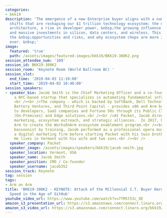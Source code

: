```yaml
---
categories:
- bkk19
description: 'The emergence of a new Enterprise buyer aligns with a number of other
  shifts that are reshaping our $1 trillion technology ecosystem: the move to a disaggregated
  architecture, a rise in developer power, &nbsp;the growing influence of open source,
  and massive investments in silicon, data centers, and wireless. This talk will explore
  the &nbsp;opportunities and risks, and why ecosystem chops are more important than
  ever. &nbsp;'
image:
  featured: 'true'
  path: /assets/images/featured-images/bkk19/BKK19-300K2.png
session_attendee_num: '109'
session_id: BKK19-300K2
session_room: 'Keynote Room (World Ballroom BC) '
session_slot:
  end_time: '2019-04-03 11:10:00'
  start_time: '2019-04-03 10:40:00'
session_speakers:
- speaker_bio: Jacob Smith is the Chief Marketing Officer and a co-founder at Packet,
    a NYC-based startup that specializes in automating fundamental infrastructure.
    <br /><br />The company - which is backed by SoftBank, Dell Technologies, Samsung,
    Battery Ventures, and Third Point Capital - provides x86 and Arm bare metal compute
    to developers, SaaS companies and Fortune 50s through its Public Cloud, Enterprise
    (On-Premises) and Edge solutions.<br /><br />At Packet, Jacob directs revenue
    marketing, ecosystem outreach, and strategic alliances.  In 2017, he worked with
    Arm to create the WorksOnArm ecosystem enablement program.<br /><br />A classical
    bassoonist by training, Jacob performed as a professional opera musician and ran
    a digital marketing firm before starting Packet with his twin brother Zac in 2014.
    He lives in Vermont with his wife and two sons.<br /><br />
  speaker_company: Packet
  speaker_image: /assets/images/speakers/bkk19/jacob-smith.jpg
  speaker_location: Vermont, USA
  speaker_name: Jacob Smith
  speaker_position: CMO / Co-founder
  speaker_username: jacob352
session_track: Keynote
tag: session
tags:
- Arm on Arm
title: 'BKK19-300K2 - KEYNOTE: Attack of the Millennial I.T. Buyer Hardware at Software
  Speed in the Age of GitHub'
youtube_video_url: https://www.youtube.com/watch?v=7fMSt53c_OE
amazon_s3_presentation_url: https://s3.amazonaws.com/connect.linaro.org/bkk19/presentations/bkk19-300k2.pdf
amazon_s3_video_url: https://s3.amazonaws.com/connect.linaro.org/bkk19/videos/bkk19-300k2.mp4
---
```


